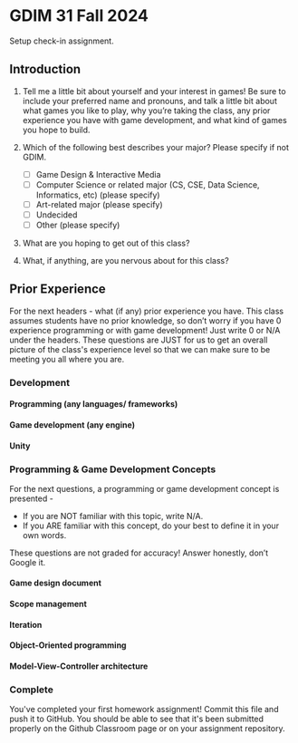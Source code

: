 # GDIM 31 Fall 2024

Setup check-in assignment.

## Introduction

1. Tell me a little bit about yourself and your interest in games! Be sure to include your preferred name and pronouns, and talk a little bit about what games you like to play, why you’re taking the class, any prior experience you have with game development, and what kind of games you hope to build.

2. Which of the following best describes your major? Please specify if not GDIM.  

    - [ ] Game Design & Interactive Media
    - [ ] Computer Science or related major (CS, CSE, Data Science, Informatics, etc) (please specify)
    - [ ] Art-related major (please specify)
    - [ ] Undecided
    - [ ] Other (please specify)

3. What are you hoping to get out of this class?
4. What, if anything, are you nervous about for this class?

## Prior Experience

For the next headers - what (if any) prior experience you have. This class assumes students have no prior knowledge, so don’t worry if you have 0 experience programming or with game development! Just write 0 or N/A under the headers. These questions are JUST for us to get an overall picture of the class's experience level so that we can make sure to be meeting you all where you are.

### Development

#### Programming (any languages/ frameworks)

#### Game development (any engine)

#### Unity

### Programming & Game Development Concepts

For the next questions, a programming or game development concept is presented - 

- If you are NOT familiar with this topic, write N/A.
- If you ARE familiar with this concept, do your best to define it in your own words.

These questions are not graded for accuracy! Answer honestly, don’t Google it.

#### Game design document

#### Scope management

#### Iteration

#### Object-Oriented programming

#### Model-View-Controller architecture

### Complete

You've completed your first homework assignment! Commit this file and push it to GitHub. You should be able to see that it's been submitted properly on the Github Classroom page or on your assignment repository.
